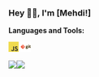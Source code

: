 ### Hey 👋🏻, I'm [Mehdi!]



**Languages and Tools:**  


<code><img height="20" title="Javascript" src="https://raw.githubusercontent.com/github/explore/80688e429a7d4ef2fca1e82350fe8e3517d3494d/topics/javascript/javascript.png"></code>
<code><img height="20" title="Git" src="https://raw.githubusercontent.com/github/explore/80688e429a7d4ef2fca1e82350fe8e3517d3494d/topics/git/git.png"></code>


<a href="https://github.com/Mehdihmz">
  <img align="left" src="https://github-readme-stats.vercel.app/api/?username=Mehdihmz&show_icons=true" />
</a>
<a href="https://github.com/Mehdihmz">
  <img align="left" src="https://github-readme-stats.vercel.app/api/top-langs/?username=Mehdihmz&show_icons=true" />
</a>
